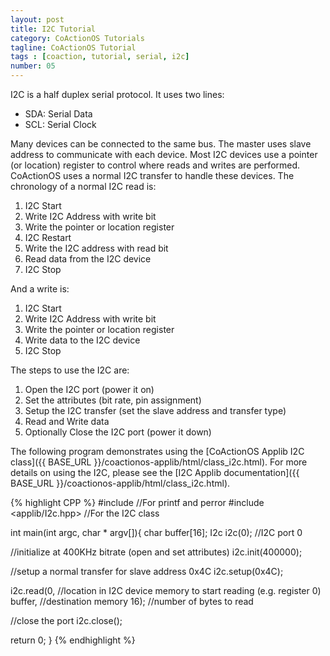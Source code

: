 ```yaml
---
layout: post
title: I2C Tutorial
category: CoActionOS Tutorials
tagline: CoActionOS Tutorial
tags : [coaction, tutorial, serial, i2c]
number: 05
---
```


I2C is a half duplex serial protocol. It uses two lines:

- SDA: Serial Data
- SCL: Serial Clock

Many devices can be connected to the same bus. The master uses slave address to 
communicate with each device.  Most I2C devices use a pointer (or location) 
register to control where reads and writes are performed. CoActionOS uses a 
normal I2C transfer to handle these devices. The chronology of a normal I2C read is:

1. I2C Start
1. Write I2C Address with write bit
1. Write the pointer or location register
1. I2C Restart
1. Write the I2C address with read bit
1. Read data from the I2C device
1. I2C Stop

And a write is:

1. I2C Start
1. Write I2C Address with write bit
1. Write the pointer or location register
1. Write data to the I2C device
1. I2C Stop

The steps to use the I2C are:

1. Open the I2C port (power it on)
1. Set the attributes (bit rate, pin assignment)
1. Setup the I2C transfer (set the slave address and transfer type)
1. Read and Write data
1. Optionally Close the I2C port (power it down)

The following program demonstrates using the [CoActionOS Applib I2C class]({{ BASE_URL }}/coactionos-applib/html/class_i2c.html). 
For more details on using the I2C, please see the 
[I2C Applib documentation]({{ BASE_URL }}/coactionos-applib/html/class_i2c.html).

{% highlight CPP %}
#include <cstdio> //For printf and perror
#include <applib/I2c.hpp> //For the I2C class
 
int main(int argc, char * argv[]){
  char buffer[16];
  I2c i2c(0); //I2C port 0
 
  //initialize at 400KHz bitrate (open and set attributes)
  i2c.init(400000);
 
  //setup a normal transfer for slave address 0x4C
  i2c.setup(0x4C);
 
  i2c.read(0, //location in I2C device memory to start reading (e.g. register 0)
      buffer, //destination memory
      16); //number of bytes to read
 
  //close the port
  i2c.close();
 
  return 0;
}
{% endhighlight %}